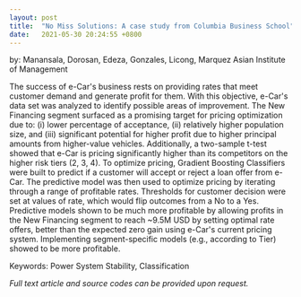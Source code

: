 ```yaml
---
layout: post
title:  "No Miss Solutions: A case study from Columbia Business School"
date:   2021-05-30 20:24:55 +0800
---
```

by: Manansala, Dorosan, Edeza, Gonzales, Licong, Marquez 
Asian Institute of Management

The success of e-Car's business rests on providing rates that meet customer demand and generate profit for them. With this objective, e-Car's data set was analyzed to identify possible areas of improvement. The New Financing segment surfaced as a promising target for pricing optimization due to: (i) lower percentage of acceptance, (ii) relatively higher population size, and (iii) significant potential for higher profit due to higher principal amounts from higher-value vehicles. Additionally, a two-sample t-test showed that e-Car is pricing significantly higher than its competitors on the higher risk tiers (2, 3, 4). To optimize pricing, Gradient Boosting Classifiers were built to predict if a customer will accept or reject a loan offer from e-Car. The predictive model was then used to optimize pricing by iterating through a range of profitable rates. Thresholds for customer decision were set at values of rate, which would flip outcomes from a No to a Yes. Predictive models shown to be much more profitable by allowing profits in the New Financing segment to reach ~9.5M USD by setting optimal rate offers, better than the expected zero gain using e-Car's current pricing system. Implementing segment-specific models (e.g., according to Tier) showed to be more profitable.

Keywords: Power System Stability, Classification 

<i>Full text article and source codes can be provided upon request. </i>